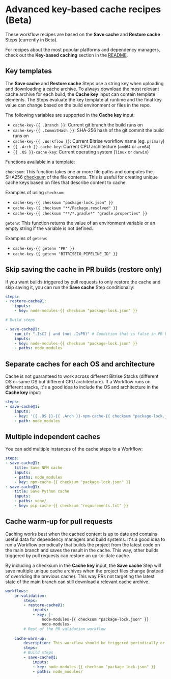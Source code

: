# Advanced key-based cache recipes (Beta)

These workflow recipes are based on the **Save cache** and **Restore cache** Steps (currently in Beta).

For recipes about the most popular platforms and dependency managers, check out the **Key-based caching** section in the [README](../README.md).

## Key templates

The **Save cache** and **Restore cache** Steps use a string key when uploading and downloading a cache archive. To always download the most relevant cache archive for each build, the **Cache key** input can contain template elements. The Steps evaluate the key template at runtime and the final key value can change based on the build environment or files in the repo.

The following variables are supported in the **Cache key** input:

- `cache-key-{{ .Branch }}`: Current git branch the build runs on
- `cache-key-{{ .CommitHash }}`: SHA-256 hash of the git commit the build runs on
- `cache-key-{{ .Workflow }}`: Current Bitrise workflow name (eg. `primary`)
- `{{ .Arch }}-cache-key`: Current CPU architecture (`amd64` or `arm64`)
- `{{ .OS }}-cache-key`: Current operating system (`linux` or `darwin`)

Functions available in a template:

`checksum`: This function takes one or more file paths and computes the SHA256 [checksum](https://en.wikipedia.org/wiki/Checksum) of the file contents. This is useful for creating unique cache keys based on files that describe content to cache.

Examples of using `checksum`:
- `cache-key-{{ checksum "package-lock.json" }}`
- `cache-key-{{ checksum "**/Package.resolved" }}`
- `cache-key-{{ checksum "**/*.gradle*" "gradle.properties" }}`

`getenv`: This function returns the value of an environment variable or an empty string if the variable is not defined.

Examples of `getenv`:
- `cache-key-{{ getenv "PR" }}`
- `cache-key-{{ getenv "BITRISEIO_PIPELINE_ID" }}`

## Skip saving the cache in PR builds (restore only)

If you want builds triggered by pull requests to only restore the cache and skip saving it, you can run the **Save cache** Step conditionally:

```yaml
steps:
- restore-cache@1:
    inputs:
    - key: node-modules-{{ checksum "package-lock.json" }}

# Build steps

- save-cache@1:
    run_if: ".IsCI | and (not .IsPR)" # Condition that is false in PR builds
    inputs:
    - key: node-modules-{{ checksum "package-lock.json" }}
    - paths: node_modules
```

## Separate caches for each OS and architecture

Cache is not guaranteed to work across different Bitrise Stacks (different OS or same OS but different CPU architecture). If a Workflow runs on different stacks, it's a good idea to include the OS and architecture in the **Cache key** input:

```yaml
steps:
- save-cache@1:
    inputs:
    - key: '{{ .OS }}-{{ .Arch }}-npm-cache-{{ checksum "package-lock.json" }}'
    - path: node_modules
```

## Multiple independent caches

You can add multiple instances of the cache steps to a Workflow:

```yaml
steps:
- save-cache@1:
    title: Save NPM cache
    inputs:
    - paths: node_modules
    - key: npm-cache-{{ checksum "package-lock.json" }}
- save-cache@1:
    title: Save Python cache
    inputs:
    - paths: venv/
    - key: pip-cache-{{ checksum "requirements.txt" }}
```

## Cache warm-up for pull requests

Caching works best when the cached content is up to date and contains useful data for dependency managers and build systems. It's a good idea to run a Workflow periodically that builds the project from the latest code on the main branch and saves the result in the cache. This way, other builds triggered by pull requests can restore an up-to-date cache.

By including a checksum in the **Cache key** input, the **Save cache** Step will save multiple unique cache archives when the project files change (instead of overriding the previous cache). This way PRs not targeting the latest state of the main branch can still download a relevant cache archive.

```yaml
workflows:
    pr-validation:
        steps:
        - restore-cache@1:
            inputs:
            - key: |-
                node-modules-{{ checksum "package-lock.json" }}
                node-modules-
        # Rest of the PR validation workflow
    
    cache-warm-up:
        description: This workflow should be triggered periodically or by a push event on the main branch
        steps:
        # Build steps
        - save-cache@1:
            inputs:
            - key: node-modules-{{ checksum "package-lock.json" }}
            - paths: node_modules/
```